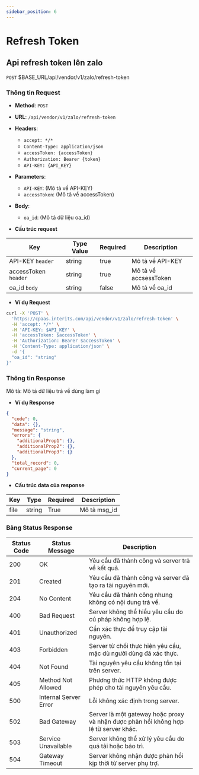 ```yaml
---
sidebar_position: 6
---
```


# Refresh Token

## Api refresh token lên zalo

`POST` $BASE_URL/api/vendor/v1/zalo/refresh-token

### Thông tin Request

- **Method**: `POST`
- **URL**: `/api/vendor/v1/zalo/refresh-token`
- **Headers**: 
  - `accept: */*`
  - `Content-Type: application/json`
  - `accessToken: {accessToken}`
  - `Authorization: Bearer {token}`
  - `API-KEY: {API_KEY}`
- **Parameters**:
  - `API-KEY`: (Mô tả về API-KEY)
  - `accessToken`: (Mô tả về accessToken)
- **Body**:
  - `oa_id`: (Mô tả dữ liệu oa_id)

- **Cấu trúc request**

| Key          | Type Value            |     Required    | Description   |
|------------- |-----------------------|-----------------|---------------               |
| API-KEY `header`       | string                | true            |    Mô tả về API-KEY         |
| accessToken `header`   | string                | true            |    Mô tả về accsessToken           |
| oa_id `body`         | string                | false            |     Mô tả về oa_id          |

- **Ví dụ Request**

```bash
curl -X 'POST' \
  'https://cpaas.interits.com/api/vendor/v1/zalo/refresh-token' \
  -H 'accept: */*' \
  -H 'API-KEY: $API_KEY' \
  -H 'accessToken: $accessToken' \
  -H 'Authorization: Bearer $accessToken' \
  -H 'Content-Type: application/json' \
  -d '{
  "oa_id": "string"
}'
```

### Thông tin Response

Mô tả: Mô tả dữ liệu trả về dùng làm gì 

- **Ví dụ Response**

```json
{
  "code": 0,
  "data": {},
  "message": "string",
  "errors": {
    "additionalProp1": {},
    "additionalProp2": {},
    "additionalProp3": {}
  },
  "total_record": 0,
  "current_page": 0
}
```

- **Cấu trúc data của response**

| Key        | Type            |     Required    | Description       |
|------------- |-----------------|-----------------|-------------------|
| file         | string          | True            |    Mô tả msg_id   |

### Bảng Status Response

| Status Code | Status Message            | Description                                                                 |
|-------------|---------------------------|-----------------------------------------------------------------------------|
| 200         | OK                        | Yêu cầu đã thành công và server trả về kết quả.                           |
| 201         | Created                   | Yêu cầu đã thành công và server đã tạo ra tài nguyên mới.                  |
| 204         | No Content                | Yêu cầu đã thành công nhưng không có nội dung trả về.                      |
| 400         | Bad Request               | Server không thể hiểu yêu cầu do cú pháp không hợp lệ.                    |
| 401         | Unauthorized              | Cần xác thực để truy cập tài nguyên.                                       |
| 403         | Forbidden                 | Server từ chối thực hiện yêu cầu, mặc dù người dùng đã xác thực.           |
| 404         | Not Found                 | Tài nguyên yêu cầu không tồn tại trên server.                              |
| 405         | Method Not Allowed         | Phương thức HTTP không được phép cho tài nguyên yêu cầu.                   |
| 500         | Internal Server Error     | Lỗi không xác định trong server.                                            |
| 502         | Bad Gateway               | Server là một gateway hoặc proxy và nhận được phản hồi không hợp lệ từ server khác. |
| 503         | Service Unavailable       | Server không thể xử lý yêu cầu do quá tải hoặc bảo trì.                    |
| 504         | Gateway Timeout           | Server không nhận được phản hồi kịp thời từ server phụ trợ.                |



